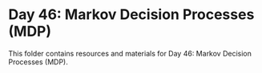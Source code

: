 # Day 46: Markov Decision Processes (MDP)

This folder contains resources and materials for Day 46: Markov Decision Processes (MDP).